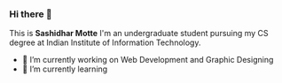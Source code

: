 ### Hi there 👋
This is **Sashidhar Motte** I'm an undergraduate student pursuing my CS degree at Indian Institute of Information Technology.


- 🔭 I’m currently working on Web Development and Graphic Designing
- 🌱 I’m currently learning
